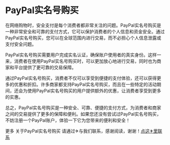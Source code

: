 # PayPal实名号购买

在网络购物时，安全支付是每个消费者都非常关注的问题。PayPal实名号购买是一种非常安全和可靠的支付方式，它可以保护消费者的个人信息和资金安全。通过PayPal实名号购买，您可以在全球范围内进行交易，而不必担心个人信息泄露或支付安全问题。

PayPal实名号购买需要用户完成实名认证，确保账户使用者的真实身份。这样一来，消费者在使用PayPal实名号购买时，可以更加放心地进行交易，同时也为商家和平台提供了更可靠的交易保障。

通过PayPal实名号购买，消费者不仅可以享受到便捷的支付体验，还可以获得更多的优惠和折扣。许多商家都支持PayPal实名号购买，而且在一些特定的活动期间，还会为使用PayPal实名号购买的用户提供额外的优惠，让消费者享受到更多的实惠。

总之，PayPal实名号购买是一种安全、可靠、便捷的支付方式，为消费者和商家之间的交易提供了更多的保障和便利。如果您还没有尝试过PayPal实名号购买，不妨注册一个PayPal账户，体验一下它为您带来的便利和安全！

更多 关于PayPal实名号购买 请通过✈与我们联系，感谢阅读，谢谢！[点这✈里联系](https://c.k02.cc)